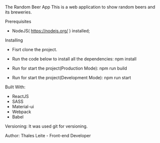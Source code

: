 The Random Beer App
This is a web application to show random beers and its breweries.

Prerequisites
- NodeJS( https://nodejs.org/ ) installed;

Installing
- Fisrt clone the project.

- Run the code below to install all the dependencies:
    npm install

- Run for start the project(Production Mode):
    npm run build

- Run for start the project(Development Mode):
    npm run start


Built With:
- ReactJS
- SASS
- Material-ui
- Webpack
- Babel

Versioning:
It was used git for versioning.

Author:
Thales Leite - Front-end Developer